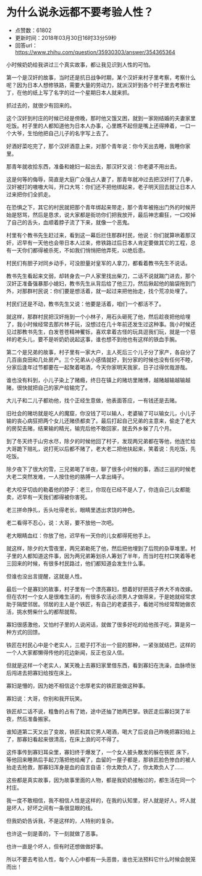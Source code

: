 # 为什么说永远都不要考验人性？
- 点赞数：61802
- 更新时间：2018年03月30日16时33分59秒
- 回答url：https://www.zhihu.com/question/35930303/answer/354365364
<body>
 <p data-pid="FNUqMGq4">小时候奶奶给我讲过三个真实故事，都让我见识到人性的可怕。</p>
 <p data-pid="Z_feABYI">第一个是汉奸的故事，当时还是抗日战争时期，某个汉奸来村子里考察，考察什么呢？因为日本人想修铁路，需要大量的劳动力，就派汉奸到各个村子里去考察壮丁，在他的纸上写了名字的过一个星期日本人就来抓。</p>
 <p data-pid="qtbdXCAK">抓过去的，就很少有回来的。</p>
 <p data-pid="MtfjCShV">这个汉奸到村庄的时候已经是傍晚，那时他又饿又困，就到一家刚结婚的夫妻家里吃饭。村子里的人都知道他为日本人办事，心里瞧不起但是嘴上还得捧着，一口一个大爷，生怕他把自己儿子的名字写上去了。</p>
 <p data-pid="IV3tvFo9">好酒好菜吃完了，那个汉奸酒意上来，对那个青年说：你今天出去睡，我睡你家里。</p>
 <p data-pid="cVODFmaM">那青年就收拾东西，准备和媳妇一起出去，那汉奸又说：你老婆不用出去。</p>
 <p data-pid="KfuSkBOI">这是何等的侮辱，简直是大庭广众强占人妻了，那青年就冲过去把汉奸打了几拳，汉奸被打的嗷嗷大叫，开口大骂：你们还不把他绑起来，老子明天回去就让日本人过来把你们全抓走。</p>
 <p data-pid="0K-vxJV7">在恐惧之下，其它的村民就把那个青年绑起来带走，那个青年被拖出门外的时候开始是怒骂，然后是恳求，说大家都是街坊你们把我放开，最后神志癫狂，一口咬掉了自己的舌头，血顺着脖子流了下来，就像一个恶鬼。</p>
 <p data-pid="LvqYKzil">村里有个教书先生赶过来，看到这一幕后拦住那群村民，他说：你们就算哄着那汉奸，迟早有一天他也会带日本人过来，修铁路过后日本人肯定要做其它的工程，总有一天你们都得被杀死，不如我们悄悄把他弄死，以绝后患。</p>
 <p data-pid="SJqKkQ0e">村民们有胆子对同乡动手，可没胆量对皇军的人拿刀，都看着教书先生不说话。</p>
 <p data-pid="KHgFlGr_">教书先生看起来文弱，却转身去一户人家里找出柴刀，二话不说就踹门进去，那个汉奸正准备强暴那小媳妇，教书先生从背后给了他三刀，然后揪起他的脑袋拖到门外，对那群村民说：你们要是想活着，就一起过来把他抬走，找个荒凉处埋了。</p>
 <p data-pid="_O_uy9Il">村民们还是不动，教书先生又说：他要是活着，咱们一个都活不了。</p>
 <p data-pid="KlEmNtqh">就这样，那群村民把汉奸拖到一个小林子，用石头砸死了他，然后趁夜把他给埋了，我小时候经常去那片林子玩，没想过在几十年前还发生过这种事。我小时候还见过那教书先生，白发苍苍精神矍铄，喜欢拿着古怪的玩具逗我们玩，就是一个慈祥的老头儿，要不是听奶奶说起这事，谁也想不到他也有这样的铁血手腕。</p>
 <p data-pid="ZIsfs8NM">第二个是兄弟的故事，村子里有一家大户，主人死后三个儿子分了家产，各自分了几百亩良田和几处房产。三个兄弟从小感情就好，到分家的时候也没有任何不睦，分家后逢年过节都要在一起聚着喝酒，今天你家明天我家，日子过得优哉游哉。</p>
 <p data-pid="oIljnqst">谁也没有料到，小儿子染上了赌瘾，终日在镇上的赌坊里赌博，越赌越输越输越赌，很快就把自己的家产给输完了。</p>
 <p data-pid="iCuZgjux">大儿子和二儿子都劝他，找个正经生意做，他表面答应，一有钱还是去赌。</p>
 <p data-pid="qcBxuXHU">旧社会的赌坊就是吃人的魔窟，你没钱了可以输人，老婆输了可以输女儿，小儿子输的丧心病狂把两个女儿还赌债都卖了。最后打起自己兄弟的主意来，偷走了老大的房契去赌，结果输的精光，输完后他不敢回家，就去外乡躲了几个月。</p>
 <p data-pid="rHX8OrZd">到了冬天终于山穷水尽，除夕的时候他回了村子，发现两兄弟都在等他，他连忙给大哥跪下赔礼，说打死以后都不赌了，老大老二把他扶起来，笑着说：先吃饭，先吃饭。</p>
 <p data-pid="LwdPjsWS">除夕夜下了很大的雪，三兄弟喝了半夜，聊了很多小时候的事，酒过三巡的时候老大老二突然发难，一人按住他的胳膊一人拿出绳子。</p>
 <p data-pid="fxiG015r">老大咬牙切齿的勒着他的脖子：老三，你现在已经不是人了，你连自己儿女都能卖，迟早有一天我们都得被你害死。</p>
 <p data-pid="QzoGz5xR">老三拼命挣扎，舌头吐得老长，眼睛里透出求饶的神色。</p>
 <p data-pid="QFnftcpL">老二看得不忍心，说：大哥，要不放他一次吧。</p>
 <p data-pid="kU771HJE">老大眼睛血红：你放了他，迟早有一天你的儿女都得死他手上。</p>
 <p data-pid="XrX7cD6h">就这样，除夕的大雪夜里，两兄弟勒死了他，然后把他埋到了后院的杂草堆里。村子里的人都知道这件事，因为两兄弟筹划杀人筹划了半年，而当时在村口笑着等老三回来的时候，有很多村民路过，他们都知道会发生什么事。</p>
 <p data-pid="bgwTMQ4r">但谁也没出言提醒，这就是人性。</p>
 <p data-pid="wa0kM9J7">最后一个是寡妇的故事，村子里有一个漂亮寡妇，想着好好把孩子养大不肯改嫁。但在农村一个女人是很难生活的，有很多农活必须男人才做得来，于是她就经常求助于隔壁邻居。邻居的主人是个铁匠，有自己的老婆孩子，看她可怜经常帮她做农活，挑水劈柴什么的都帮就帮。</p>
 <p data-pid="PBXvnK9L">寡妇很感激他，又怕村子里的人说闲话，就做了很多好吃的给他孩子吃，算是另一种方式的回馈。</p>
 <p data-pid="Cbih8z8m">铁匠在村民心中是个老实人，三棍子打不出一个屁的那种，一紧张就结巴，这样的一个人大家都懒得传他的花边新闻，反正也没人信。</p>
 <p data-pid="QVJiDsOO">但就是这样一个老实人，某天晚上去寡妇家里借东西，看到寡妇在洗澡，血脉喷张后闯进去把寡妇给按在床上。</p>
 <p data-pid="NHNd6QaS">寡妇是懵的，因为她不相信这个忠厚老实的铁匠能做这种事。</p>
 <p data-pid="Cj58lMQ4">寡妇说：大哥，你别和我开玩笑。</p>
 <p data-pid="3ajR_r-H">铁匠却二话不说，粗鲁的占有了她，途中还抽了她两巴掌。铁匠走后寡妇哭了半夜，然后准备搬家。</p>
 <p data-pid="c2WERwuv">谁知道第二天又出了变故，铁匠和其它男人喝酒，喝大了后说自己昨晚把寡妇给上了，那寡妇看起来很清高，在床上浪的可不得了。</p>
 <p data-pid="rfmdbtrA">这件事传到寡妇耳朵里，寡妇终于爆发了，一个女人披头散发的躲在铁匠 床下，等他回来睡熟后手起刀落把他给阉了，血留的一屋子都是，那铁匠脸色惨白的被人抬走去抢救，那寡妇浑身是血的自言自语：你太欺负人了，你太欺负人了……</p>
 <p data-pid="hmlUBz53">这些都是真实故事，因为故事里面的人物，都是我奶奶接触过的，都生活在同一个村庄。</p>
 <p data-pid="zfMjM7Q8">我一度不敢相信，我不相信人性是这样的，在我的认知里，好人就是好人，坏人就是坏人，好坏之间有一条很显眼的线。</p>
 <p data-pid="JuXz8s8D">但我奶奶告诉我，不是这样的，人特别的复杂。</p>
 <p data-pid="3oFnPd8b">也许这一刻是善的，下一刻就做了恶事。</p>
 <p data-pid="k12XTwmW">也许一直是个坏人，但有时还想做做好事。</p>
 <p data-pid="qCFqGTl4">所以不要去考验人性，每个人心中都有一头恶兽，谁也无法预料它什么时候会脱笼而出！</p>
</body>